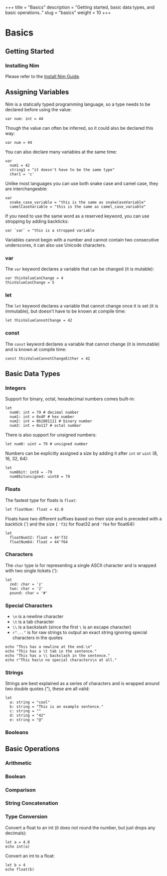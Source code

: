 +++
title = "Basics"
description = "Getting started, basic data types, and basic operations.."
slug = "basics"
weight = 10
+++

# Basics

## Getting Started

### **Installing Nim**

Please refer to the [Install Nim Guide](https://nim-lang.org/install.html).

## Assigning Variables

Nim is a statically typed programming language, so a type needs to be declared before using the value:

```
var num: int = 44
```

Though the value can often be inferred, so it could also be declared this way:

```
var num = 44
```

You can also declare many variables at the same time:

```
var
  num1 = 42
  string1 = "it doesn't have to be the same type"
  char1 = 'c'
```

Unlike most languages you can use both snake case and camel case, they are interchangeable:

```
var
  snake_case_variable = "this is the same as snakeCaseVariable"
  camelCaseVariable = "this is the same as camel_case_variable"
```

If you need to use the same word as a reserved keyword, you can use stropping by adding backticks:

```
var `var` = "this is a stropped variable
```

Variables cannot begin with a number and cannot contain two consecutive underscores, it can also use Unicode characters.

### **var**

The `var` keyword declares a variable that can be changed (it is mutable):

```
var thisValueCanChange = 4
thisValueCanChange = 5
```

### **let**

The `let` keyword declares a variable that cannot change once it is set (it is immutable), but doesn't have to be known at compile time:

```
let thisValueCannotChange = 42
```

### **const**

The `const` keyword declares a variable that cannot change (it is immutable) and is known at compile time:

```
const thisValueCannotChangeEither = 42
```

## Basic Data Types

### **Integers**

Support for binary, octal, hexadecimal numbers comes built-in:

```
let
  num0: int = 79 # decimal number
  num1: int = 0x4F # hex number
  num2: int = 0b1001111 # binary number
  num3: int = 0o117 # octal number
```

There is also support for unsigned numbers:

```
let num0: uint = 79 # unsigned number
```

Numbers can be explicitly assigned a size by adding it after `int` or `uint` (8, 16, 32, 64):

```
let
  num8bit: int8 = -79
  num8bitunsigned: uint8 = 79
```

### **Floats**

The fastest type for floats is `float`:

```
let floatNum: float = 42.0
```

Floats have two different suffixes based on their size and is preceded with a backtick (') and the size ( `'f32` for float32 and `'f64` for float64):

```
let
  floatNum32: float = 44'f32
  floatNum64: float = 44'f64
```

### **Characters**

The `char` type is for representing a single ASCII character and is wrapped with two single tickets ('):

```
let
  zed: char = 'z'
  two: char = '2'
  pound: char = '#'
```

### **Special Characters**

- `\n` is a newline character
- `\t` is a tab character
- `\\` is a backslash (since the first `\` is an escape character)
- `r"..."` is for raw strings to output an exact string ignoring special characters in the quotes

```
echo "This has a newline at the end.\n"
echo "This has a \t tab in the sentence."
echo "This has a \\ backslash in the sentence."
echo r"This has\n no special characters\n at all."
```

### **Strings**

Strings are best explained as a series of characters and is wrapped around two double quotes ("), these are all valid:

```
let
  a: string = "cool"
  b: string = "This is an example sentence."
  c: string = ""
  d: string = "42"
  e: string = "@"
```

### **Booleans**

## Basic Operations

### **Arithmetic**

### **Boolean**

### **Comparison**

### **String Concatenation**

### **Type Conversion**

Convert a float to an int (it does not round the number, but just drops any decimals):

```
let a = 4.0
echo int(a)
```

Convert an int to a float:

```
let b = 4
echo float(b)
```
